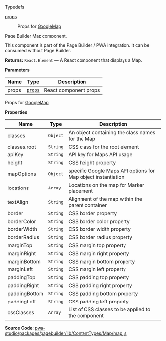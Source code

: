 
Typedefs

<dl>
<dt><a href="#props">props</a></dt>
<dd>

Props for [GoogleMap](#GoogleMap)

</dd>
</dl>

Page Builder Map component.

This component is part of the Page Builder / PWA integration. It can be consumed without Page Builder.

**Returns:**
`React.Element`
   — A React component that displays a Map.

**Parameters**

| Name | Type | Description |
| --- | --- | --- |
| props | [`props`](#props) | React component props |

Props for [GoogleMap](#GoogleMap)

**Properties**

| Name | Type | Description |
| --- | --- | --- |
| classes | `Object` | An object containing the class names for the Map |
| classes.root | `String` | CSS class for the root element |
| apiKey | `String` | API key for Maps API usage |
| height | `String` | CSS height property |
| mapOptions | `Object` | specific Google Maps API options for Map object instantiation |
| locations | `Array` | Locations on the map for Marker placement |
| textAlign | `String` | Alignment of the map within the parent container |
| border | `String` | CSS border property |
| borderColor | `String` | CSS border color property |
| borderWidth | `String` | CSS border width property |
| borderRadius | `String` | CSS border radius property |
| marginTop | `String` | CSS margin top property |
| marginRight | `String` | CSS margin right property |
| marginBottom | `String` | CSS margin bottom property |
| marginLeft | `String` | CSS margin left property |
| paddingTop | `String` | CSS padding top property |
| paddingRight | `String` | CSS padding right property |
| paddingBottom | `String` | CSS padding bottom property |
| paddingLeft | `String` | CSS padding left property |
| cssClasses | `Array` | List of CSS classes to be applied to the component |

**Source Code**: [pwa-studio/packages/pagebuilder/lib/ContentTypes/Map/map.js](https://github.com/magento/pwa-studio/blob/develop/packages/pagebuilder/lib/ContentTypes/Map/map.js)
